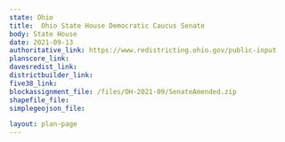 ```yaml
---
state: Ohio
title:  Ohio State House Democratic Caucus Senate
body: State House
date: 2021-09-13
authoritative_link: https://www.redistricting.ohio.gov/public-input
planscore_link: 
davesredist_link:
districtbuilder_link:
five38_link:
blockassignment_file: /files/OH-2021-09/SenateAmended.zip
shapefile_file:
simplegeojson_file:

layout: plan-page
---
```

